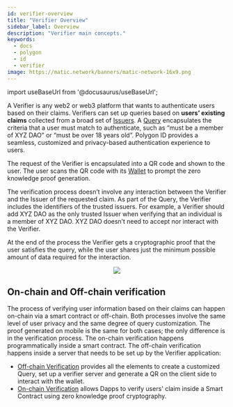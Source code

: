 ```yaml
---
id: verifier-overview
title: "Verifier Overview"
sidebar_label: Overview
description: "Verifier main concepts."
keywords: 
  - docs
  - polygon
  - id
  - verifier
image: https://matic.network/banners/matic-network-16x9.png
---
```


import useBaseUrl from '@docusaurus/useBaseUrl';

A Verifier is any web2 or web3 platform that wants to authenticate users based on their claims. Verifiers can set up queries based on **users’ existing claims** collected from a broad set of [Issuers](../issuer/issuer-overview). A [Query](./verification-library/zk-query-language) encapsulates the criteria that a user must match to authenticate, such as “must be a member of XYZ DAO” or “must be over 18 years old”. Polygon ID provides a seamless, customized and privacy-based authentication experience to users.

The request of the Verifier is encapsulated into a QR code and shown to the user. The user scans the QR code with its [Wallet](../wallet/wallet-overview.md) to prompt the zero knowledge proof generation. 

The verification process doesn’t involve any interaction between the Verifier and the Issuer of the requested claim. As part of the Query, the Verifier includes the identifiers of the trusted issuers. For example, a Verifier should add XYZ DAO as the only trusted Issuer when verifying that an individual is a member of XYZ DAO. XYZ DAO doesn’t need to accept nor interact with the Verifier.

At the end of the process the Verifier gets a cryptographic proof that the user satisfies the query, while the user shares just the minimum possible amount of data required for the interaction.

<div align="center">
<img src= {useBaseUrl("img/polygonid/tot-verifier.png")} align="center" />
</div>


## On-chain and Off-chain verification

The process of verifying user information based on their claims can happen on-chain via a smart contract or off-chain. Both processes involve the same level of user privacy and the same degree of query customization. The proof generated on mobile is the same for both cases; the only difference is in the verification process. The on-chain verification happens programmatically inside a smart contract. The off-chain verification happens inside a server that needs to be set up by the Verifier application:

- [Off-chain Verification](./verification-library/verifier-library-intro) provides all the elements to create a customized Query, set up a verifier server and generate a QR on the client side to interact with the wallet.
- [On-chain Verification](./on-chain-verification/overview) allows Dapps to verify users' claim inside a Smart Contract using zero knowledge proof cryptography. 
